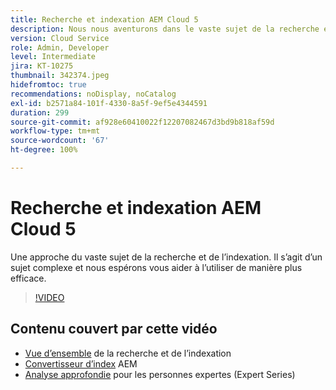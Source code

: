 ```yaml
---
title: Recherche et indexation AEM Cloud 5
description: Nous nous aventurons dans le vaste sujet de la recherche et de l’indexation.
version: Cloud Service
role: Admin, Developer
level: Intermediate
jira: KT-10275
thumbnail: 342374.jpeg
hidefromtoc: true
recommendations: noDisplay, noCatalog
exl-id: b2571a84-101f-4330-8a5f-9ef5e4344591
duration: 299
source-git-commit: af928e60410022f12207082467d3bd9b818af59d
workflow-type: tm+mt
source-wordcount: '67'
ht-degree: 100%

---
```


# Recherche et indexation AEM Cloud 5

Une approche du vaste sujet de la recherche et de l’indexation. Il s’agit d’un sujet complexe et nous espérons vous aider à l’utiliser de manière plus efficace.

>[!VIDEO](https://video.tv.adobe.com/v/342374?quality=12&learn=on)

## Contenu couvert par cette vidéo

+ [Vue d’ensemble](https://experienceleague.adobe.com/docs/experience-manager-cloud-service/content/operations/indexing.html?lang=fr) de la recherche et de l’indexation
+ [Convertisseur d’index](https://experienceleague.adobe.com/docs/experience-manager-cloud-service/content/migration-journey/refactoring-tools/index-converter.html?lang=fr) AEM
+ [Analyse approfondie](../../../cloud-service/migration/moving-to-aem-as-a-cloud-service/search-and-indexing.md) pour les personnes expertes (Expert Series)
